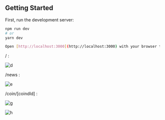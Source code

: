 ## Getting Started

First, run the development server:

```bash
npm run dev
# or
yarn dev

Open [http://localhost:3000](http://localhost:3000) with your browser to see the result.


```

/ :

![d](https://user-images.githubusercontent.com/50448260/217769341-f8e182b9-7a98-4d60-8863-a33dab19326c.PNG)

/news : 

![e](https://user-images.githubusercontent.com/50448260/217771012-c243e911-98bf-463d-a53f-b14fb95bf245.PNG)

/coin/[coindId] : 

![g](https://user-images.githubusercontent.com/50448260/217771279-447f63f2-345d-4e00-8a65-9d609f9027eb.PNG)

![h](https://user-images.githubusercontent.com/50448260/217771375-e592da3f-5ac2-4a57-8c77-7b5ef8751fa0.PNG)
